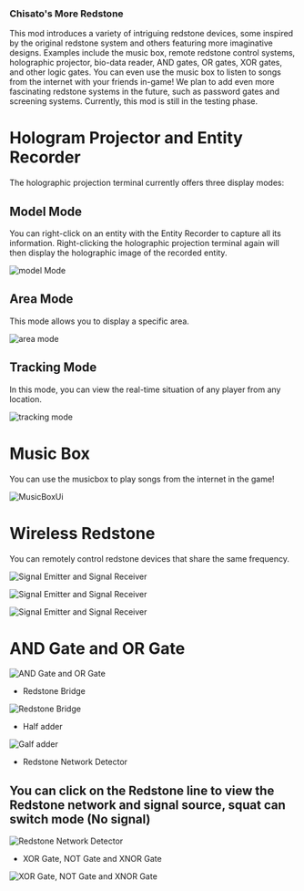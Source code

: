 ### Chisato's More Redstone

This mod introduces a variety of intriguing redstone devices, some inspired by the original redstone system and others
featuring more imaginative designs. Examples include the music box, remote redstone control systems, holographic
projector, bio-data reader, AND gates, OR gates, XOR gates, and other logic gates. You can even use the music box to
listen to songs from the internet with your friends in-game! We plan to add even more fascinating redstone systems in
the future, such as password gates and screening systems. Currently, this mod is still in the testing phase.

# Hologram Projector and Entity Recorder

The holographic projection terminal currently offers three display modes:

## Model Mode

You can right-click on an entity with the Entity Recorder to capture all its information. Right-clicking the holographic
projection terminal again will then display the holographic image of the recorded entity.

![model Mode](https://cdn.modrinth.com/data/cached_images/93e74bbad3984e47429442d24df626277f24b7d8.jpeg)

## Area Mode

This mode allows you to display a specific area.

![area mode](https://cdn.modrinth.com/data/cached_images/c287e24f14cb500848d1d9ccb28e267532696a6e.jpeg)

## Tracking Mode

In this mode, you can view the real-time situation of any player from any location.

![tracking mode](https://cdn.modrinth.com/data/cached_images/246319eaca9fb8a6d2cfc18f8dca1a3cffddb938.jpeg)

# Music Box

You can use the musicbox to play songs from the internet in the game!

![MusicBoxUi](https://cdn.modrinth.com/data/cached_images/b24cd325cba59eba56dfe6a727d4f5c7f5867193.png)

# Wireless Redstone

You can remotely control redstone devices that share the same frequency.

![Signal Emitter and Signal Receiver](https://cdn.modrinth.com/data/cached_images/2ef3ee6b532e68f654f1a984e49015b43aaf0264.png)

![Signal Emitter and Signal Receiver](https://cdn.modrinth.com/data/cached_images/fca30d2b036952e13562618e19674f7c487f48eb.gif)

![Signal Emitter and Signal Receiver](https://cdn.modrinth.com/data/cached_images/0264b341028b41d4b5bf756b4c6a795c9145854c.gif)

# AND Gate and OR Gate

![AND Gate and OR Gate](https://cdn.modrinth.com/data/cached_images/8812054841ae502f88533a9c0f0384e5d89f51ca.png)

- Redstone Bridge

![Redstone Bridge](https://cdn.modrinth.com/data/cached_images/825944e7de66f367c09ea0f4f877d2aceb803dbf.png)

- Half adder

![Galf adder](https://cdn.modrinth.com/data/cached_images/328d17a24cdeaa252b342cd3a3dc34454de0e521.png)

- Redstone Network Detector

You can click on the Redstone line to view the Redstone network and signal source, squat can switch mode (No signal)
- 
![Redstone Network Detector](https://cdn.modrinth.com/data/cached_images/e6e3ba116bfdbfa9320d027109d290b5e8bfaac0.png)

- XOR Gate, NOT Gate and XNOR Gate

![XOR Gate, NOT Gate and XNOR Gate](https://cdn.modrinth.com/data/cached_images/bdea1fd544c2ebf6643e45e6eafd90384a47cae7.png)

